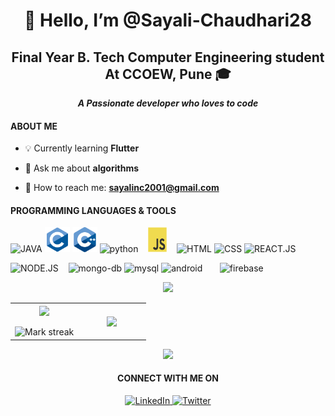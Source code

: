 <h1 align="center">👋 Hello, I’m @Sayali-Chaudhari28</h1>

<h2 align="center"<br> Final Year B. Tech Computer Engineering student At CCOEW, Pune  🎓</h2>

<p align="center" >
  <b><i>A Passionate developer who loves to code</i></b>
</p>

#### ABOUT ME

- 💡 Currently learning **Flutter**

- 💬 Ask me about **algorithms** 
 
- 📧 How to reach me: **sayalinc2001@gmail.com**


#### PROGRAMMING LANGUAGES & TOOLS
<p>
  <img src="https://cdn.freebiesupply.com/logos/large/2x/java-logo-png-transparent.png" alt="JAVA" style="width:40px; height:40px"; target='_blank'>
  <img src="https://raw.githubusercontent.com/devicons/devicon/master/icons/c/c-original.svg" alt="C-programming" style="width:40px; height:40px"; target='_blank'>
  <img src="https://raw.githubusercontent.com/devicons/devicon/master/icons/cplusplus/cplusplus-original.svg" alt="cpp" style="width:40px; height:40px";>
  <img src="https://cdn.worldvectorlogo.com/logos/python-5.svg" alt="python" style="width:40px; height:40px";>&nbsp;&nbsp;&nbsp;
  <img src="https://raw.githubusercontent.com/devicons/devicon/master/icons/javascript/javascript-original.svg" alt="JAVASCRIPT" style="width:30px; height:40px";>&nbsp;&nbsp;&nbsp;
  <img src="https://cdn.pixabay.com/photo/2017/08/05/11/16/logo-2582748_1280.png" alt="HTML" style="width:40px; height:40px";>
  <img src="https://cdn.freebiesupply.com/logos/large/2x/css3-logo-png-transparent.png" alt="CSS" style="width:60px; height:40px";>
  <img src="https://cdn4.iconfinder.com/data/icons/logos-3/600/React.js_logo-512.png" alt="REACT.JS" style="width:40px; height:40px";>&nbsp;&nbsp;
</p>
<p>
  <img src="https://www.techwell.com/sites/default/files/stories/images/cropped_teasers/Beth%20Romanik/2019/node-js-tutorial.png" alt="NODE.JS" style="width:40px; height:40px";>&nbsp;&nbsp;&nbsp;
  <img src="https://cdn.worldvectorlogo.com/logos/mongodb-icon-1.svg" alt="mongo-db" style="width:40px; height:40px";>
  <img src="https://www.svgrepo.com/show/303251/mysql-logo.svg" alt="mysql" style="width:40px; height:40px";>
  <img src="https://cdn.worldvectorlogo.com/logos/android.svg" alt="android" style="width:40px; height:40px";>&nbsp;&nbsp;&nbsp;&nbsp;&nbsp;&nbsp;
  <img src="https://cdn.worldvectorlogo.com/logos/firebase-1.svg" alt="firebase" style="width:40px; height:40px";>
</p>

<p  align="center">
  <img src="https://user-images.githubusercontent.com/73097560/115834477-dbab4500-a447-11eb-908a-139a6edaec5c.gif"> 
</p>

<p  align="center">
  <table border="0" align="center">
    <tr border="0">
      <td width="50%" align="center">
        <img  align="center"  src="https://github-readme-stats.vercel.app/api/?username=Sayali-Chaudhari28&count_private=true&theme=tokyonight&showicons=true" />
        <br></br>
        <img  title="🔥 Get streak stats for your profile at git.io/streak-stats" alt="Mark streak" src="https://github-readme-streak-stats.herokuapp.com/?user=Sayali-Chaudhari28&theme=tokyonight" />
      </td>
      <td width="50%" align="center">
        <img  align="center"  src="https://github-readme-stats.vercel.app/api/top-langs/?username=Sayali-Chaudhari28&theme=tokyonight"/>
      </td>
    </tr>
  </table>

<p  align="center">
  <img src="https://user-images.githubusercontent.com/73097560/115834477-dbab4500-a447-11eb-908a-139a6edaec5c.gif"> 
</p>

<p align="center">
  <div align="center">
    <h4><b>CONNECT WITH ME ON</b></h4>
    <a href="https://www.linkedin.com/in/snc28/" target="blank">
      <img src="https://cdn.icon-icons.com/icons2/2201/PNG/512/linkedin_logo_square_icon_134016.png" alt="LinkedIn" style="width:42px;height:42px";>
    </a>
    <a href="https://twitter.com/SayaliC03632508" target="blank">
      <img src="https://www.shareicon.net/data/2017/06/28/888030_logo_512x512.png" alt="Twitter" style="width:42px;height:42px";>
    </a>
  </div>
</p>
<!---
Sayalinc28/Sayalinc28 is a ✨ special ✨ repository because its `README.md` (this file) appears on your GitHub profile.
You can click the Preview link to take a look at your changes.
--->

